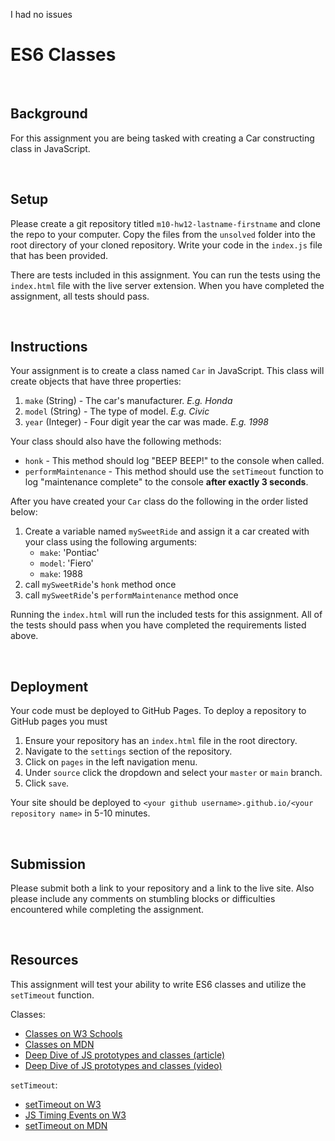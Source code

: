 I had no issues

# ES6 Classes

&nbsp;
## Background

For this assignment you are being tasked with creating a Car constructing class in JavaScript.

&nbsp;
## Setup

Please create a git repository titled `m10-hw12-lastname-firstname` and clone the repo to your computer. Copy the files from the `unsolved` folder into the root directory of your cloned repository. Write your code in the `index.js` file that has been provided.

There are tests included in this assignment. You can run the tests using the `index.html` file with the live server extension. When you have completed the assignment, all tests should pass.

&nbsp;
## Instructions

Your assignment is to create a class named `Car` in JavaScript. This class will create objects that have three properties:

1. `make` (String) - The car's manufacturer. _E.g. Honda_
1. `model` (String) - The type of model. _E.g. Civic_
1. `year` (Integer) - Four digit year the car was made. _E.g. 1998_

Your class should also have the following methods:

- `honk` - This method should log "BEEP BEEP!" to the console when called.
- `performMaintenance` - This method should use the `setTimeout` function to log "maintenance complete" to the console **after exactly 3 seconds**.

After you have created your `Car` class do the following in the order listed below:

1. Create a variable named `mySweetRide` and assign it a car created with your class using the following arguments:
    - `make`: 'Pontiac'
    - `model`: 'Fiero'
    - `make`: 1988
1. call `mySweetRide`'s `honk` method once
1. call `mySweetRide`'s `performMaintenance` method once

Running the `index.html` will run the included tests for this assignment. All of the tests should pass when you have completed the requirements listed above.

&nbsp;
## Deployment

Your code must be deployed to GitHub Pages. To deploy a repository to GitHub pages you must

1. Ensure your repository has an `index.html` file in the root directory.
1. Navigate to the `settings` section of the repository.
1. Click on `pages` in the left navigation menu.
1. Under `source` click the dropdown and select your `master` or `main` branch.
1. Click `save`.

Your site should be deployed to `<your github username>.github.io/<your repository name>` in 5-10 minutes.

&nbsp;
## Submission

Please submit both a link to your repository and a link to the live site. Also please include any comments on stumbling blocks or difficulties encountered while completing the assignment.

&nbsp;
## Resources

This assignment will test your ability to write ES6 classes and utilize the `setTimeout` function.

Classes:

- [Classes on W3 Schools](https://www.w3schools.com/js/js_classes.asp)
- [Classes on MDN](https://developer.mozilla.org/en-US/docs/Web/JavaScript/Reference/Classes)
- [Deep Dive of JS prototypes and classes (article)](https://ui.dev/beginners-guide-to-javascript-prototype/)
- [Deep Dive of JS prototypes and classes (video)](https://www.youtube.com/watch?v=XskMWBXNbp0)

`setTimeout`:

- [setTimeout on W3](https://www.w3schools.com/jsref/met_win_settimeout.asp)
- [JS Timing Events on W3](https://www.w3schools.com/js/js_timing.asp)
- [setTimeout on MDN](https://developer.mozilla.org/en-US/docs/Web/API/WindowOrWorkerGlobalScope/setTimeout)
